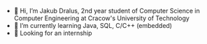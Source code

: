 - 👋 Hi, I’m Jakub Dralus, 2nd year student of Computer Science in Computer Engineering
  at Cracow's University of Technology
- 🌱 I’m currently learning Java, SQL, C/C++ (embedded) 
- 💞️ Looking for an internship

<!---
JakubDralus/JakubDralus is a ✨ special ✨ repository because its `README.md` (this file) appears on your GitHub profile.
You can click the Preview link to take a look at your changes.
--->
